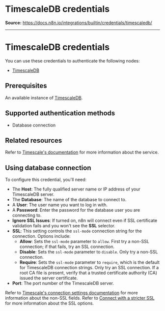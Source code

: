 # TimescaleDB credentials

**Source:** https://docs.n8n.io/integrations/builtin/credentials/timescaledb/

---

# TimescaleDB credentials

You can use these credentials to authenticate the following nodes:

- [TimescaleDB](../../app-nodes/n8n-nodes-base.timescaledb/)

## Prerequisites

An available instance of [TimescaleDB](https://www.timescale.com/).

## Supported authentication methods

- Database connection

## Related resources

Refer to [Timescale's documentation](https://docs.timescale.com/) for more information about the service.

## Using database connection

To configure this credential, you'll need:

- The **Host**: The fully qualified server name or IP address of your TimescaleDB server.
- The **Database**: The name of the database to connect to.
- A **User**: The user name you want to log in with.
- A **Password**: Enter the password for the database user you are connecting to.
- **Ignore SSL Issues**: If turned on, n8n will connect even if SSL certificate validation fails and you won't see the **SSL** selector.
- **SSL**: This setting controls the `ssl-mode` connection string for the connection. Options include:
  - **Allow**: Sets the `ssl-mode` parameter to `allow`. First try a non-SSL connection; if that fails, try an SSL connection.
  - **Disable**: Sets the `ssl-mode` parameter to `disable`. Only try a non-SSL connection.
  - **Require**: Sets the `ssl-mode` parameter to `require`, which is the default for TimescaleDB connection strings. Only try an SSL connection. If a root CA file is present, verify that a trusted certificate authority (CA) issued the server certificate.
- **Port**: The port number of the TimescaleDB server.

Refer to [Timescale's connection settings documentation](https://docs.timescale.com/use-timescale/latest/integrations/query-admin/qstudio/#connection-settings) for more information about the non-SSL fields. Refer to [Connect with a stricter SSL](https://docs.timescale.com/use-timescale/latest/security/strict-ssl/) for more information about the SSL options.
